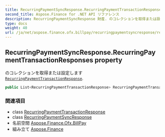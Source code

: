 ```yaml
---
title: RecurringPaymentSyncResponse.RecurringPaymentTransactionResponses
second_title: Aspose.Finance for .NET API リファレンス
description: RecurringPaymentSyncResponse 財産. のコレクションを取得または設定しますRecurringPaymentTransactionResponse.
type: docs
weight: 40
url: /ja/net/aspose.finance.ofx.billpay/recurringpaymentsyncresponse/recurringpaymenttransactionresponses/
---
```

## RecurringPaymentSyncResponse.RecurringPaymentTransactionResponses property

のコレクションを取得または設定します[`RecurringPaymentTransactionResponse`](../../recurringpaymenttransactionresponse/).

```csharp
public List<RecurringPaymentTransactionResponse> RecurringPaymentTransactionResponses { get; set; }
```

### 関連項目

* class [RecurringPaymentTransactionResponse](../../recurringpaymenttransactionresponse/)
* class [RecurringPaymentSyncResponse](../)
* 名前空間 [Aspose.Finance.Ofx.BillPay](../../recurringpaymentsyncresponse/)
* 組み立て [Aspose.Finance](../../../)


